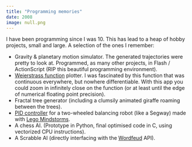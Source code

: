 ```yaml
---
title: "Programming memories"
date: 2008
image: null.png
---
```


I have been programming since I was 10. This has lead to a heap of hobby
projects, small and large. A selection of the ones I remember:

- Gravity & planetary motion simulator. The generated trajectories were pretty
  to look at. Programmed, as many other projects, in Flash / ActionScript (RIP
  this beautiful programming environment).
- [Weierstrass function](https://www.wikiwand.com/en/Weierstrass_function)
  plotter. I was fascinated by this function that was continuous everywhere, but
  nowhere differentiable. With this app you could zoom in infinitely close on
  the function (or at least until the edge of numerical floating point
  precision).
- Fractal tree generator (including a clumsily animated giraffe roaming between
  the trees).
- [PID controller](https://www.wikiwand.com/en/PID_controller) for a
  two-wheeled balancing robot (like a Segway) made with [Lego Mindstorms](https://www.wikiwand.com/en/Lego_Mindstorms_NXT).
- A chess AI. (Prototype in Python, final optimised code in C, using vectorized CPU instructions).
- A Scrabble AI (directly interfacing with the [Wordfeud](https://wordfeud.com/) API).
